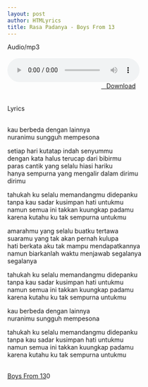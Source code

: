 ```yaml
---
layout: post
author: HTMLyrics
title: Rasa Padanya - Boys From 13
---
```


<div class="htl">Audio/mp3</div><br />

<audio class='js-player' style="--plyr-color-main: #212121;" controls>
<source src="https://drive.google.com/uc?authuser=0&id=1P5Qkcf8GTd6ZEmMx2zqfBi66FjZmNY18&export=download" type="audio/mp3">
</audio><br />

<center>
<a href="/download/rasapadanya-boysfrom13" class="hbt"><i class="fa fa-chevron-down" aria-hidden="true"></i>&nbsp; &nbsp;Download</a>
</center><br />
<br />

<div class="htl">Lyrics</div><br />

kau berbeda dengan lainnya<br />
nuranimu sungguh mempesona<br />

setiap hari kutatap indah senyummu<br />
dengan kata halus terucap dari bibirmu<br />
paras cantik yang selalu hiasi hariku<br />
hanya sempurna yang mengalir dalam dirimu<br />
dirimu<br />

tahukah ku selalu memandangmu didepanku<br />
tanpa kau sadar kusimpan hati untukmu<br />
namun semua ini takkan kuungkap padamu<br />
karena kutahu ku tak sempurna untukmu<br />

amarahmu yang selalu buatku tertawa<br />
suaramu yang tak akan pernah kulupa<br />
hati berkata aku tak mampu mendapatkannya<br />
namun biarkanlah waktu menjawab segalanya<br />
segalanya<br />

tahukah ku selalu memandangmu didepanku<br />
tanpa kau sadar kusimpan hati untukmu<br />
namun semua ini takkan kuungkap padamu<br />
karena kutahu ku tak sempurna untukmu<br />

kau berbeda dengan lainnya<br />
nuranimu sungguh mempesona<br />

tahukah ku selalu memandangmu didepanku<br />
tanpa kau sadar kusimpan hati untukmu<br />
namun semua ini takkan kuungkap padamu<br />
karena kutahu ku tak sempurna untukmu<br />
<br />

<i class="fa fa-hashtag" aria-hidden="true"></i>
<a href="/artist/boysfrom13">Boys From 13</a>0
